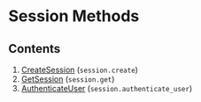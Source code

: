 # Session Methods

## Contents

1. [CreateSession](CreateSession.md) (`session.create`)
2. [GetSession](GetSession.md) (`session.get`)
3. [AuthenticateUser](AuthenticateUser.md) (`session.authenticate_user`)